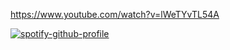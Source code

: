 https://www.youtube.com/watch?v=lWeTYvTL54A

[![spotify-github-profile](https://spotify-github-profile.kittinanx.com/api/view?uid=a5v61tvt2wmctozx095bq7hj9&cover_image=true&theme=novatorem&show_offline=true&background_color=121212&interchange=true&bar_color_cover=false&bar_color=53b14f)](https://spotify-github-profile.kittinanx.com/api/view?uid=a5v61tvt2wmctozx095bq7hj9&redirect=true)
